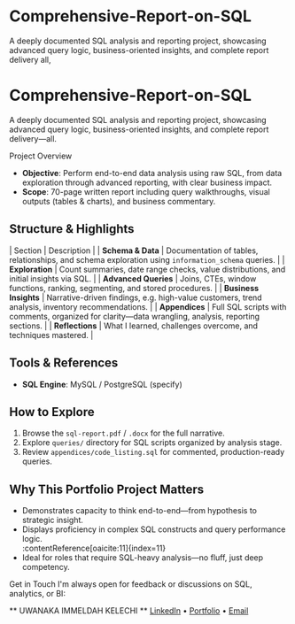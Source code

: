 # Comprehensive-Report-on-SQL
A deeply documented SQL analysis and reporting project, showcasing advanced query logic, business-oriented insights, and complete report delivery all, 

# Comprehensive-Report-on-SQL
A deeply documented SQL analysis and reporting project, showcasing advanced query logic, business-oriented insights, and complete report delivery—all.

Project Overview
- **Objective**: Perform end-to-end data analysis using raw SQL, from data exploration through advanced reporting, with clear business impact.
- **Scope**: 70-page written report including query walkthroughs, visual outputs (tables & charts), and business commentary.

##  Structure & Highlights

| Section          | Description |
| **Schema & Data** | Documentation of tables, relationships, and schema exploration using `information_schema` queries. |
| **Exploration**   | Count summaries, date range checks, value distributions, and initial insights via SQL. |
| **Advanced Queries** | Joins, CTEs, window functions, ranking, segmenting, and stored procedures. |
| **Business Insights** | Narrative-driven findings, e.g. high-value customers, trend analysis, inventory recommendations. |
| **Appendices**    | Full SQL scripts with comments, organized for clarity—data wrangling, analysis, reporting sections. |
| **Reflections**   | What I learned, challenges overcome, and techniques mastered. |

##  Tools & References
- **SQL Engine**: MySQL / PostgreSQL (specify)

##  How to Explore
1. Browse the `sql-report.pdf` / `.docx` for the full narrative.
2. Explore `queries/` directory for SQL scripts organized by analysis stage.
3. Review `appendices/code_listing.sql` for commented, production-ready queries.

##  Why This Portfolio Project Matters
- Demonstrates capacity to think end-to-end—from hypothesis to strategic insight.
- Displays proficiency in complex SQL constructs and query performance logic.  
  :contentReference[oaicite:11]{index=11}
- Ideal for roles that require SQL-heavy analysis—no fluff, just deep competency.

  
Get in Touch
I'm always open for feedback or discussions on SQL, analytics, or BI: 

** UWANAKA IMMELDAH KELECHI ** 
[LinkedIn](www.linkedin.com/in/kelechi-uwanaka-66aa11288)
• [Portfolio](https://www.datascienceportfol.io/kelechiuwanaka)
• [Email](uwanakakelech@gmail.com)




